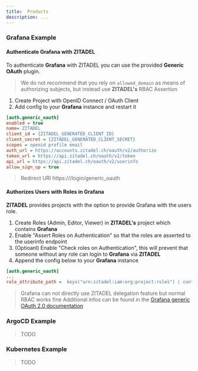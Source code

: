 ```yaml
---
title:  Products
description: ...
---
```


### Grafana Example

#### Authenticate Grafana with ZITADEL

To authenticate **Grafana** with ZITADEL you can use the provided **Generic OAuth** plugin.

> We do not recommend that you rely on `allowed_domain` as means of authorizing subjects, but instead use **ZITADEL's** RBAC Assertion

1. Create Project with OpenID Connect / OAuth Client
2. Add config to your **Grafana** instance and restart it

```ini
[auth.generic_oauth]
enabled = true
name= ZITADEL
client_id = {ZITADEL_GENERATED_CLIENT_ID}
client_secret = {ZITADEL_GENERATED_CLIENT_SECRET}
scopes = openid profile email
auth_url = https://accounts.zitadel.ch/oauth/v2/authorize
token_url = https://api.zitadel.ch/oauth/v2/token
api_url = https://api.zitadel.ch/oauth/v2/userinfo
allow_sign_up = true
```

> Redirect URI https://<grafana domain>/login/generic_oauth

#### Authorizes Users with Roles in Grafana

**ZITADEL** provides projects with the option to provide Grafana with the users role.

1. Create Roles (Admin, Editor, Viewer) in **ZITADEL's** project which contains **Grafana**
2. Enable "Assert Roles on Authentication" so that the roles are asserted to the userinfo endpoint
3. (Optioanl) Enable "Check roles on Authentication", this will prevent that someone without any role can login to **Grafana** via **ZITADEL**
4. Append the config below to your **Grafana** instance

```ini
[auth.generic_oauth]
...
role_attribute_path =  keys("urn:zitadel:iam:org:project:roles") | contains(@, 'Admin') && 'Admin' || contains(@, 'Editor') && 'Editor' || 'Viewer'
```

> Grafana can not directly use ZITADEL delegation feature but normal RBAC works fine
> Additional infos can be found in the [Grafana generic OAuth 2.0 documentation](https://grafana.com/docs/grafana/latest/auth/generic-oauth/)

### ArgoCD Example

> TODO

### Kubernetes Example

> TODO
